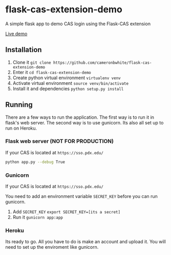 # flask-cas-extension-demo

A simple flask app to demo CAS login using the Flask-CAS extension

[Live demo](http://flask-cas-extension-demo.cameronbwhite.com)

## Installation

1. Clone it `git clone https://github.com/cameronbwhite/flask-cas-extension-demo`
2. Enter it `cd flask-cas-extension-demo`
3. Create python virtual environment `virtualenv venv`
4. Activate virtual environment `source venv/bin/activate`
5. Install it and dependencies `python setup.py install`

## Running

There are a few ways to run the application. The first way is to run it in
flask's web server. The second way is to use gunicorn. Its also all set
up to run on Heroku.

### Flask web server (NOT FOR PRODUCTION)

If your CAS is located at `https://sso.pdx.edu/`

```sh
python app.py --debug True
```

### Gunicorn

If your CAS is located at `https://sso.pdx.edu/`

You need to add an environment variable `SECRET_KEY`
before you can run gunicorn.

1. Add `SECRET_KEY` `export SECRET_KEY=[its a secret]`
2. Run it `gunicorn app:app`

### Heroku

Its ready to go. All you have to do is make an account and upload it.
You will need to set up the enviroment like gunicorn.

